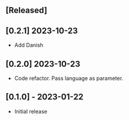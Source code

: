 ## [Released]

## [0.2.1] 2023-10-23
- Add Danish

## [0.2.0] 2023-10-23

- Code refactor. Pass language as parameter.

## [0.1.0] - 2023-01-22

- Initial release
